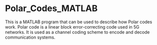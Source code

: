 # Polar_Codes_MATLAB
This is a MATLAB program that can be used to describe how Polar codes work. Polar code is a linear block error-correcting code used in 5G networks. It is used as a channel coding scheme to encode and decode communication systems.
